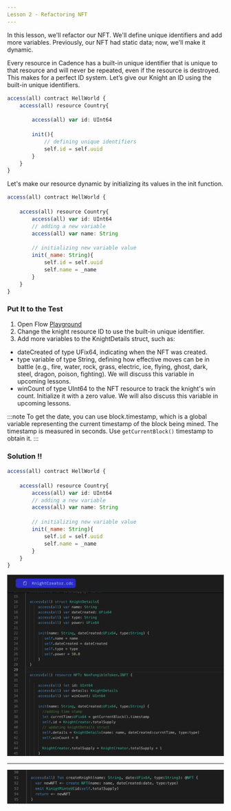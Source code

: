 ```yaml
---
Lesson 2 - Refactoring NFT
---
```


In this lesson, we'll refactor our NFT. We'll define unique identifiers and add more variables. Previously, our NFT had static data; now, we'll make it dynamic.

Every resource in Cadence has a built-in unique identifier that is unique to that resource and will never be repeated, even if the resource is destroyed. This makes for a perfect ID system. Let’s give our Knight an ID using the built-in unique identifiers.

```jsx
access(all) contract HellWorld {
	access(all) resource Country{

		access(all) var id: UInt64

		init(){
			// defining unique identifiers
			self.id = self.uuid
		}
	}
}
```

Let's make our resource dynamic by initializing its values in the init function.

```jsx
access(all) contract HellWorld {

	access(all) resource Country{
		access(all) var id: UInt64
		// adding a new variable
		access(all) var name: String

		// initializing new variable value
		init(_name: String){
			self.id = self.uuid
			self.name = _name
		}
	}
}
```

### Put It to the Test

1. Open Flow [Playground](https://play.flow.com/)
2. Change the knight resource ID to use the built-in unique identifier.
3. Add more variables to the KnightDetails struct, such as:

- dateCreated of type UFix64, indicating when the NFT was created.
- type variable of type String, defining how effective moves can be in battle (e.g., fire, water, rock, grass, electric, ice, flying, ghost, dark, steel, dragon, poison, fighting). We will discuss this variable in upcoming lessons.
- winCount of type UInt64 to the NFT resource to track the knight's win count. Initialize it with a zero value. We will also discuss this variable in upcoming lessons.

:::note
To get the date, you can use block.timestamp, which is a global variable representing the current timestamp of the block being mined. The timestamp is measured in seconds. Use `getCurrentBlock()` timestamp to obtain it.
:::

### Solution !!

```jsx
access(all) contract HellWorld {

	access(all) resource Country{
		access(all) var id: UInt64
		// adding a new variable
		access(all) var name: String

		// initializing new variable value
		init(_name: String){
			self.id = self.uuid
			self.name = _name
		}
	}
}
```

![Alt text](image-4.png)

---

![Alt text](image-5.png)

